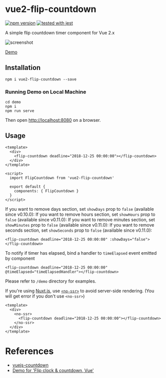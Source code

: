 # vue2-flip-countdown

[![npm version](https://badge.fury.io/js/vue2-flip-countdown.svg)](https://badge.fury.io/js/vue2-flip-countdown) [![tested with jest](https://img.shields.io/badge/tested_with-jest-99424f.svg)](https://github.com/facebook/jest)

A simple flip countdown timer component for Vue 2.x

![screenshot](https://github.com/philipjkim/vue2-flip-countdown/blob/master/screenshot.png?raw=true)

[Demo](https://philipjkim.github.io/vue2-flip-countdown/index.html)

## Installation

```
npm i vue2-flip-countdown --save
```

### Running Demo on Local Machine

```
cd demo
npm i
npm run serve
```

Then open <http://localhost:8080> on a browser.

## Usage

```vue
<template>
  <div>
    <flip-countdown deadline="2018-12-25 00:00:00"></flip-countdown>
  </div>
</template>

<script>
  import FlipCountdown from 'vue2-flip-countdown'

  export default {
    components: { FlipCountdown }
  }
</script>
```

If you want to remove days section, set `showDays` prop to `false` (available since v0.10.0):
If you want to remove hours section, set `showHours` prop to `false` (available since v0.11.0):
If you want to remove minutes section, set `showMinutes` prop to `false` (available since v0.11.0):
If you want to remove seconds section, set `showSeconds` prop to `false` (available since v0.11.0):


```vue
<flip-countdown deadline="2018-12-25 00:00:00" :showDays="false"></flip-countdown>
```

To notify if timer has elapsed, bind a handler to `timeElapsed` event emitted by component

```vue
<flip-countdown deadline="2018-12-25 00:00:00" @timeElapsed="timeElapsedHandler"></flip-countdown>
```

Please refer to `/demo` directory for examples.

If you're using [Nuxt.js](https://nuxtjs.org/), use [`<no-ssr>`](https://nuxtjs.org/api/components-no-ssr#the-lt-no-ssr-gt-component) to avoid server-side rendering. (You will get error if you don't use `<no-ssr>`)

```vue
<template>
  <div>
    <no-ssr>
      <flip-countdown deadline="2018-12-25 00:00:00"></flip-countdown>
    </no-ssr>
  </div>
</template>
```

# References

- [vuejs-countdown](https://github.com/getanwar/vuejs-countdown)
- [Demo for 'Flip clock & countdown, Vue'](https://codepen.io/shshaw/pen/BzObXp)
